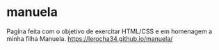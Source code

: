 # manuela
Pagína feita com o objetivo de exercitar HTML/CSS e em homenagem a minha filha Manuela.
https://lerocha34.github.io/manuela/
